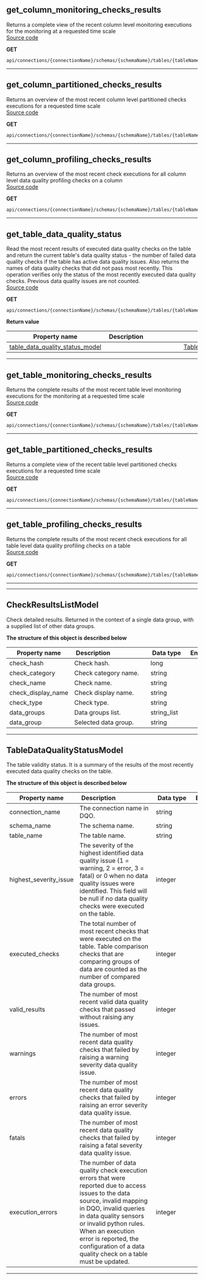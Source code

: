 
## get_column_monitoring_checks_results  
Returns a complete view of the recent column level monitoring executions for the monitoring at a requested time scale  
[Source code](https://github.com/dqops/dqo/blob/develop/distribution/python/dqops/client/api/check_results/get_column_monitoring_checks_results.py)
  

**GET**
```
api/connections/{connectionName}/schemas/{schemaName}/tables/{tableName}/columns/{columnName}/monitoring/{timeScale}/results  
```





___  

## get_column_partitioned_checks_results  
Returns an overview of the most recent column level partitioned checks executions for a requested time scale  
[Source code](https://github.com/dqops/dqo/blob/develop/distribution/python/dqops/client/api/check_results/get_column_partitioned_checks_results.py)
  

**GET**
```
api/connections/{connectionName}/schemas/{schemaName}/tables/{tableName}/columns/{columnName}/partitioned/{timeScale}/results  
```





___  

## get_column_profiling_checks_results  
Returns an overview of the most recent check executions for all column level data quality profiling checks on a column  
[Source code](https://github.com/dqops/dqo/blob/develop/distribution/python/dqops/client/api/check_results/get_column_profiling_checks_results.py)
  

**GET**
```
api/connections/{connectionName}/schemas/{schemaName}/tables/{tableName}/columns/{columnName}/profiling/results  
```





___  

## get_table_data_quality_status  
Read the most recent results of executed data quality checks on the table and return the current table&#x27;s data quality status - the number of failed data quality checks if the table has active data quality issues. Also returns the names of data quality checks that did not pass most recently. This operation verifies only the status of the most recently executed data quality checks. Previous data quality issues are not counted.  
[Source code](https://github.com/dqops/dqo/blob/develop/distribution/python/dqops/client/api/check_results/get_table_data_quality_status.py)
  

**GET**
```
api/connections/{connectionName}/schemas/{schemaName}/tables/{tableName}/status  
```

**Return value**  
  
|&nbsp;Property&nbsp;name&nbsp;|&nbsp;Description&nbsp;&nbsp;&nbsp;&nbsp;&nbsp;&nbsp;&nbsp;&nbsp;&nbsp;&nbsp;&nbsp;&nbsp;&nbsp;&nbsp;&nbsp;&nbsp;&nbsp;&nbsp;&nbsp;&nbsp;&nbsp;|&nbsp;Data&nbsp;type&nbsp;|
|---------------|---------------------------------|-----------|
|[table_data_quality_status_model](\docs\client\operations\check_results\#tabledataqualitystatusmodel)||[TableDataQualityStatusModel](\docs\client\operations\check_results\#tabledataqualitystatusmodel)|






___  

## get_table_monitoring_checks_results  
Returns the complete results of the most recent table level monitoring executions for the monitoring at a requested time scale  
[Source code](https://github.com/dqops/dqo/blob/develop/distribution/python/dqops/client/api/check_results/get_table_monitoring_checks_results.py)
  

**GET**
```
api/connections/{connectionName}/schemas/{schemaName}/tables/{tableName}/monitoring/{timeScale}/results  
```





___  

## get_table_partitioned_checks_results  
Returns a complete view of the recent table level partitioned checks executions for a requested time scale  
[Source code](https://github.com/dqops/dqo/blob/develop/distribution/python/dqops/client/api/check_results/get_table_partitioned_checks_results.py)
  

**GET**
```
api/connections/{connectionName}/schemas/{schemaName}/tables/{tableName}/partitioned/{timeScale}/results  
```





___  

## get_table_profiling_checks_results  
Returns the complete results of the most recent check executions for all table level data quality profiling checks on a table  
[Source code](https://github.com/dqops/dqo/blob/develop/distribution/python/dqops/client/api/check_results/get_table_profiling_checks_results.py)
  

**GET**
```
api/connections/{connectionName}/schemas/{schemaName}/tables/{tableName}/profiling/results  
```





___  

___  

## CheckResultsListModel  
Check detailed results. Returned in the context of a single data group, with a supplied list of other data groups.  
  

**The structure of this object is described below**  
  
|&nbsp;Property&nbsp;name&nbsp;|&nbsp;Description&nbsp;&nbsp;&nbsp;&nbsp;&nbsp;&nbsp;&nbsp;&nbsp;&nbsp;&nbsp;&nbsp;&nbsp;&nbsp;&nbsp;&nbsp;&nbsp;&nbsp;&nbsp;&nbsp;&nbsp;&nbsp;|&nbsp;Data&nbsp;type&nbsp;|&nbsp;Enum&nbsp;values&nbsp;|&nbsp;Default&nbsp;value&nbsp;|&nbsp;Sample&nbsp;values&nbsp;|
|---------------|---------------------------------|-----------|-------------|---------------|---------------|
|check_hash|Check hash.|long| | | |
|check_category|Check category name.|string| | | |
|check_name|Check name.|string| | | |
|check_display_name|Check display name.|string| | | |
|check_type|Check type.|string| | | |
|data_groups|Data groups list.|string_list| | | |
|data_group|Selected data group.|string| | | |

___  

## TableDataQualityStatusModel  
The table validity status. It is a summary of the results of the most recently executed data quality checks on the table.  
  

**The structure of this object is described below**  
  
|&nbsp;Property&nbsp;name&nbsp;|&nbsp;Description&nbsp;&nbsp;&nbsp;&nbsp;&nbsp;&nbsp;&nbsp;&nbsp;&nbsp;&nbsp;&nbsp;&nbsp;&nbsp;&nbsp;&nbsp;&nbsp;&nbsp;&nbsp;&nbsp;&nbsp;&nbsp;|&nbsp;Data&nbsp;type&nbsp;|&nbsp;Enum&nbsp;values&nbsp;|&nbsp;Default&nbsp;value&nbsp;|&nbsp;Sample&nbsp;values&nbsp;|
|---------------|---------------------------------|-----------|-------------|---------------|---------------|
|connection_name|The connection name in DQO.|string| | | |
|schema_name|The schema name.|string| | | |
|table_name|The table name.|string| | | |
|highest_severity_issue|The severity of the highest identified data quality issue (1 &#x3D; warning, 2 &#x3D; error, 3 &#x3D; fatal) or 0 when no data quality issues were identified. This field will be null if no data quality checks were executed on the table.|integer| | | |
|executed_checks|The total number of most recent checks that were executed on the table. Table comparison checks that are comparing groups of data are counted as the number of compared data groups.|integer| | | |
|valid_results|The number of most recent valid data quality checks that passed without raising any issues.|integer| | | |
|warnings|The number of most recent data quality checks that failed by raising a warning severity data quality issue.|integer| | | |
|errors|The number of most recent data quality checks that failed by raising an error severity data quality issue.|integer| | | |
|fatals|The number of most recent data quality checks that failed by raising a fatal severity data quality issue.|integer| | | |
|execution_errors|The number of data quality check execution errors that were reported due to access issues to the data source, invalid mapping in DQO, invalid queries in data quality sensors or invalid python rules. When an execution error is reported, the configuration of a data quality check on a table must be updated.|integer| | | |

___  

